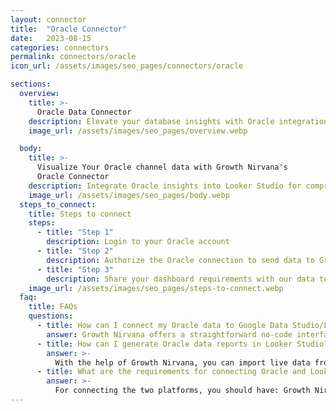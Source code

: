 ```yaml
---
layout: connector
title:  "Oracle Connector"
date:   2023-08-15
categories: connectors
permalink: connectors/oracle
icon_url: /assets/images/seo_pages/connectors/oracle

sections:
  overview:
    title: >-
      Oracle Data Connector
    description: Elevate your database insights with Oracle integration. Seamlessly merge Oracle database data with Looker Studio's analytical capabilities, unlocking insights that drive database performance strategies, data optimization, and operational excellence.
    image_url: /assets/images/seo_pages/overview.webp

  body:
    title: >-
      Visualize Your Oracle channel data with Growth Nirvana's
      Oracle Connector
    description: Integrate Oracle insights into Looker Studio for comprehensive database analytics that guide your data management strategies.
    image_url: /assets/images/seo_pages/body.webp
  steps_to_connect:
    title: Steps to connect
    steps:
      - title: "Step 1"
        description: Login to your Oracle account
      - title: "Step 2"
        description: Authorize the Oracle connection to send data to Growth Nirvana
      - title: "Step 3"
        description: Share your dashboard requirements with our data team. We will build the report for you.
    image_url: /assets/images/seo_pages/steps-to-connect.webp
  faq:
    title: FAQs
    questions:
      - title: How can I connect my Oracle data to Google Data Studio/Looker Studio?
        answer: Growth Nirvana offers a straightforward no-code interface to connect to Oracle data sources.
      - title: How can I generate Oracle data reports in Looker Studio?
        answer: >-
          With the help of Growth Nirvana, you can import live data from Oracle into Looker Studio. These data can be viewed in charts, tables, and dashboards to generate branded reports that can be shared instantly.
      - title: What are the requirements for connecting Oracle and Looker Studio?
        answer: >-
          For connecting the two platforms, you should have: Growth Nirvana Account and Oracle Ads Account
---
```

